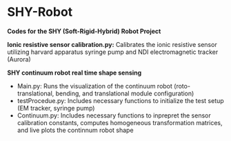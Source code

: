 # SHY-Robot
<html>
<body>
<p><b>Codes for the SHY (Soft-Rigid-Hybrid) Robot Project</b></p>
<p><b>Ionic resistive sensor calibration.py:</b> Calibrates the ionic resistive sensor utilizing harvard apparatus syringe pump and NDI electromagnetic tracker (Aurora)</p>
<p><b>SHY continuum robot real time shape sensing</b></p>
<ul>
  <li>Main.py: Runs the visualization of the continuum robot (roto-translational, bending, and translational module configuration)</li>
  <li>testProcedue.py: Includes necessary functions to initialize the test setup (EM tracker, syringe pump)</li>
  <li>Continuum.py: Includes necessary functions to inprepret the sensor calibration constants, computes homogeneous transformation matrices, and live plots the continnum robot shape</li>
</ul>  
</body>
</html>
